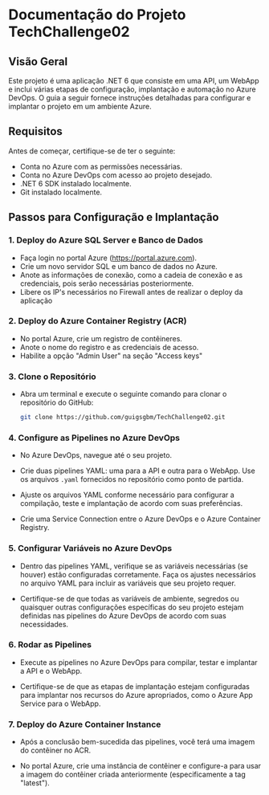 # Documentação do Projeto TechChallenge02

## Visão Geral
Este projeto é uma aplicação .NET 6 que consiste em uma API, um WebApp e inclui várias etapas de configuração, implantação e automação no Azure DevOps. O guia a seguir fornece instruções detalhadas para configurar e implantar o projeto em um ambiente Azure.

## Requisitos
Antes de começar, certifique-se de ter o seguinte:
- Conta no Azure com as permissões necessárias.
- Conta no Azure DevOps com acesso ao projeto desejado.
- .NET 6 SDK instalado localmente.
- Git instalado localmente.

## Passos para Configuração e Implantação

### 1. Deploy do Azure SQL Server e Banco de Dados
- Faça login no portal Azure (https://portal.azure.com).
- Crie um novo servidor SQL e um banco de dados no Azure.
- Anote as informações de conexão, como a cadeia de conexão e as credenciais, pois serão necessárias posteriormente.
- Libere os IP's necessários no Firewall antes de realizar o deploy da aplicação

### 2. Deploy do Azure Container Registry (ACR)
- No portal Azure, crie um registro de contêineres.
- Anote o nome do registro e as credenciais de acesso.
- Habilite a opção "Admin User" na seção "Access keys"

### 3. Clone o Repositório
- Abra um terminal e execute o seguinte comando para clonar o repositório do GitHub:

  ```bash
  git clone https://github.com/guigsgbm/TechChallenge02.git

### 4. Configure as Pipelines no Azure DevOps

- No Azure DevOps, navegue até o seu projeto.

- Crie duas pipelines YAML: uma para a API e outra para o WebApp. Use os arquivos `.yaml` fornecidos no repositório como ponto de partida.

- Ajuste os arquivos YAML conforme necessário para configurar a compilação, teste e implantação de acordo com suas preferências.

- Crie uma Service Connection entre o Azure DevOps e o Azure Container Registry.

### 5. Configurar Variáveis no Azure DevOps

- Dentro das pipelines YAML, verifique se as variáveis necessárias (se houver) estão configuradas corretamente. Faça os ajustes necessários no arquivo YAML para incluir as variáveis que seu projeto requer.

- Certifique-se de que todas as variáveis de ambiente, segredos ou quaisquer outras configurações específicas do seu projeto estejam definidas nas pipelines do Azure DevOps de acordo com suas necessidades.

### 6. Rodar as Pipelines

- Execute as pipelines no Azure DevOps para compilar, testar e implantar a API e o WebApp.

- Certifique-se de que as etapas de implantação estejam configuradas para implantar nos recursos do Azure apropriados, como o Azure App Service para o WebApp.

### 7. Deploy do Azure Container Instance

- Após a conclusão bem-sucedida das pipelines, você terá uma imagem do contêiner no ACR.

- No portal Azure, crie uma instância de contêiner e configure-a para usar a imagem do contêiner criada anteriormente (especificamente a tag "latest").
